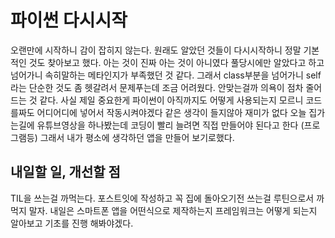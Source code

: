 # 파이썬 다시시작

오랜만에 시작하니 감이 잡히지 않는다. 원래도 알았던 것들이 다시시작하니 정말 기본적인 것도 찾아보고 했다. 아는 것이 진짜 아는 것이 아니였다 풀당시에만 알았다고 하고 넘어가니 속히말하는 메타인지가 부족했던 것 같다. 그래서 class부분을 넘어가니 self라는 단순한 것도 좀 헷갈려서 문제푸는데 조금 어려웠다. 안맞는걸까 의욕이 점차 줄어드는 것 같다. 사실 제일 중요한게 파이썬이 아직까지도 어떻게 사용되는지 모르니 코드를짜도 어디어디에 넣어서 작동시켜야겠다 같은 생각이 들지않아 재미가 없다 오늘 집가는길에 유튜브영상을 하나봤는데 코딩이 빨리 늘려면 직접 만들어야 된다고 한다 (프로그램등)
그래서 내가 평소에 생각하던 앱을 만들어 보기로했다.

## 내일할 일, 개선할 점 

TIL을 쓰는걸 까먹는다. 포스트잇에 작성하고 꼭 집에 돌아오기전 쓰는걸 루틴으로서 까먹지 말자. 내일은 스마트폰 앱을 어떤식으로 제작하는지 프레임워크는 어떻게 되는지 알아보고 기초를 진행 해봐야겠다.